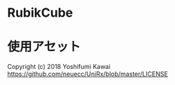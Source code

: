 # RubikCube

# 使用アセット
Copyright (c) 2018 Yoshifumi Kawai
https://github.com/neuecc/UniRx/blob/master/LICENSE
